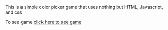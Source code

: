 This is a simple color picker game that uses nothing but HTML, Javascript, and css

To see game <a href = "https://preview.c9users.io/ravenn706/colorpicker/colorGame.html?_c9_id=livepreview0&_c9_host=https://ide.c9.io">click here to see game</a>
